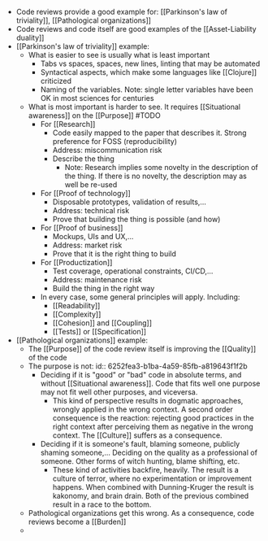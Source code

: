 - Code reviews provide a good example for: [[Parkinson's law of triviality]], [[Pathological organizations]]
- Code reviews and code itself are good examples of the [[Asset-Liability duality]]
- [[Parkinson's law of triviality]] example:
	- What is easier to see is usually what is least important
		- Tabs vs spaces, spaces, new lines, linting that may be automated
		- Syntactical aspects, which make some languages like [[Clojure]] criticized
		- Naming of the variables. Note: single letter variables have been OK in most sciences for centuries
	- What is most important is harder to see. It requires [[Situational awareness]] on the [[Purpose]] #TODO
		- For [[Research]]
			- Code easily mapped to the paper that describes it. Strong preference for FOSS (reproducibility)
			- Address: miscommunication risk
			- Describe the thing
			  * Note: Research implies some novelty in the description of the thing. If there is no novelty, the description may as well be re-used
		- For [[Proof of technology]]
			- Disposable prototypes, validation of results,...
			- Address: technical risk
			- Prove that building the thing is possible (and how)
		- For [[Proof of business]]
			- Mockups, UIs and UX,...
			- Address: market risk
			- Prove that it is the right thing to build
		- For [[Productization]]
			- Test coverage, operational constraints, CI/CD,...
			- Address: maintenance risk
			- Build the thing in the right way
		- In every case, some general principles will apply. Including:
			- [[Readability]]
			- [[Complexity]]
			- [[Cohesion]] and [[Coupling]]
			- [[Tests]] or [[Specification]]
- [[Pathological organizations]] example:
	- The [[Purpose]] of the code review itself is improving the [[Quality]] of the code
	- The purpose is not:
	  id:: 6252fea3-b1ba-4a59-85fb-a819643f1f2b
		- Deciding if it is "good" or "bad" code in absolute terms, and without [[Situational awareness]]. Code that fits well one purpose may not fit well other purposes, and viceversa.
			- This kind of perspective results in dogmatic approaches, wrongly applied in the wrong context. A second order consequence is the reaction: rejecting good practices in the right context after perceiving them as negative in the wrong context. The [[Culture]] suffers as a consequence.
		- Deciding if it is someone's fault, blaming someone, publicly shaming someone,... Deciding on the quality as a professional of someone. Other forms of witch hunting, blame shifting, etc.
			- These kind of activities backfire, heavily. The result is a culture of terror, where no experimentation or improvement happens. When combined with Dunning-Kruger the result is kakonomy, and brain drain. Both of the previous combined result in a race to the bottom.
	- Pathological organizations get this wrong. As a consequence, code reviews become a [[Burden]]
	-